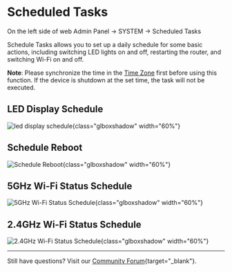 # Scheduled Tasks

On the left side of web Admin Panel -> SYSTEM -> Scheduled Tasks

Schedule Tasks allows you to set up a daily schedule for some basic actions, including switching LED lights on and off, restarting the router, and switching Wi-Fi on and off.

**Note**: Please synchronize the time in the [Time Zone](../time_zone) first before using this function. If the device is shutdown at the set time, the task will not be executed.

## LED Display Schedule

![led display schedule](https://static.gl-inet.com/docs/en/4/tutorials/scheduled_tasks/led_display_schedule.png){class="glboxshadow" width="60%"}

## Schedule Reboot

![Schedule Reboot](https://static.gl-inet.com/docs/en/4/tutorials/scheduled_tasks/schedule_reboot.png){class="glboxshadow" width="60%"}

## 5GHz Wi-Fi Status Schedule

![5GHz Wi-Fi Status Schedule](https://static.gl-inet.com/docs/en/4/tutorials/scheduled_tasks/5g_wifi_status_schedule.png){class="glboxshadow" width="60%"}

## 2.4GHz Wi-Fi Status Schedule

![2.4GHz Wi-Fi Status Schedule](https://static.gl-inet.com/docs/en/4/tutorials/scheduled_tasks/2g_wifi_status_schedule.png){class="glboxshadow" width="60%"}

---

Still have questions? Visit our [Community Forum](https://forum.gl-inet.com){target="_blank"}.
